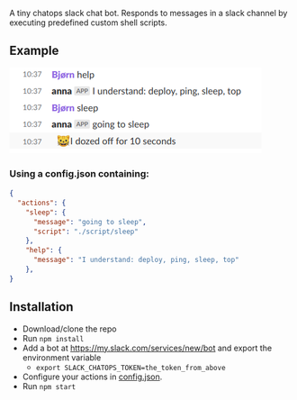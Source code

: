 A tiny chatops slack chat bot. Responds to messages in a slack channel by executing predefined custom shell scripts.

## Example

![screenshot](screenshot.png "example")

### Using a config.json containing:

```json
{
  "actions": {
    "sleep": {
      "message": "going to sleep",
      "script": "./script/sleep"
    },
    "help": {
      "message": "I understand: deploy, ping, sleep, top"
    },
}
```

## Installation

- Download/clone the repo
- Run `npm install`
- Add a bot at https://my.slack.com/services/new/bot and export the environment variable
  - `export SLACK_CHATOPS_TOKEN=the_token_from_above`
- Configure your actions in [config.json](config/config.json).
- Run `npm start`
